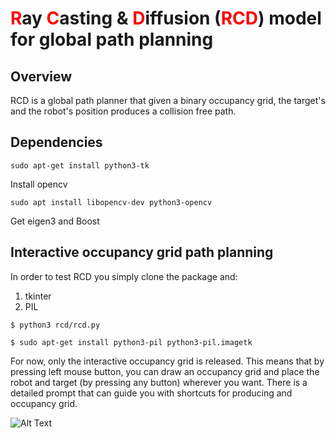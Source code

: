 #  <span style="color:red;">R</span>ay <span style="color:red;">C</span>asting & <span style="color:red;">D</span>iffusion (<span style="color:red;">RCD</span>) model for global path planning 

## Overview
RCD is a global path planner that given a binary occupancy grid, the target's and the robot's position produces a collision free path.

## Dependencies 

```
sudo apt-get install python3-tk
```
Install opencv
```
sudo apt install libopencv-dev python3-opencv
```
Get eigen3 and Boost


## Interactive occupancy grid path planning
In order to test RCD you simply clone the package and:
1. tkinter 
2. PIL 
```
$ python3 rcd/rcd.py
```
```
$ sudo apt-get install python3-pil python3-pil.imagetk
```
For now, only the interactive occupancy grid is released. This means that by pressing left mouse button, you can draw an occupancy grid and place the robot and target (by pressing any button) wherever you want. 
There is a detailed prompt that can guide you with shortcuts for producing and occupancy grid.

![Alt Text](.gif/RCD.gif)
